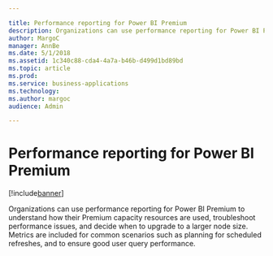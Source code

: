 ```yaml
---

title: Performance reporting for Power BI Premium
description: Organizations can use performance reporting for Power BI Premium to understand how their Premium capacity resources are used, troubleshoot performance issues, and decide when to upgrade to a larger node size.
author: MargoC
manager: AnnBe
ms.date: 5/1/2018
ms.assetid: 1c340c88-cda4-4a7a-b46b-d499d1bd89bd
ms.topic: article
ms.prod: 
ms.service: business-applications
ms.technology: 
ms.author: margoc
audience: Admin

---
```

#  Performance reporting for Power BI Premium




[!include[banner](../../../includes/banner.md)]

Organizations can use performance reporting for Power BI Premium to understand
how their Premium capacity resources are used, troubleshoot performance issues,
and decide when to upgrade to a larger node size. Metrics are included for
common scenarios such as planning for scheduled refreshes, and to ensure good
user query performance.


